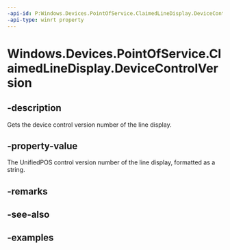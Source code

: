 ```yaml
---
-api-id: P:Windows.Devices.PointOfService.ClaimedLineDisplay.DeviceControlVersion
-api-type: winrt property
---
```


<!-- Property syntax.
public string DeviceControlVersion { get; }
-->

# Windows.Devices.PointOfService.ClaimedLineDisplay.DeviceControlVersion

## -description
Gets the device control version number of the line display.

## -property-value
The UnifiedPOS control version number of the line display, formatted as a string.

## -remarks

## -see-also

## -examples

